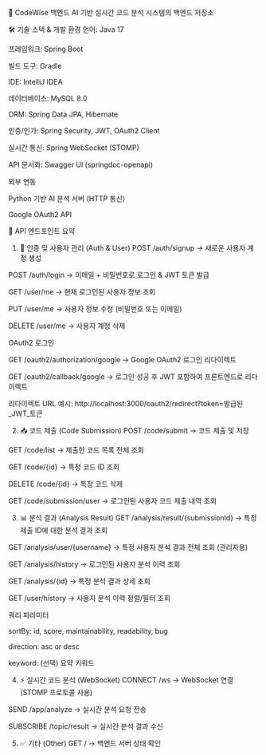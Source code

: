 🚀 CodeWise 백엔드
AI 기반 실시간 코드 분석 시스템의 백엔드 저장소

🛠️ 기술 스택 & 개발 환경
언어: Java 17

프레임워크: Spring Boot

빌드 도구: Gradle

IDE: IntelliJ IDEA

데이터베이스: MySQL 8.0

ORM: Spring Data JPA, Hibernate

인증/인가: Spring Security, JWT, OAuth2 Client

실시간 통신: Spring WebSocket (STOMP)

API 문서화: Swagger UI (springdoc-openapi)

외부 연동

Python 기반 AI 분석 서버 (HTTP 통신)

Google OAuth2 API

📌 API 엔드포인트 요약
1. 🔐 인증 및 사용자 관리 (Auth & User)
POST /auth/signup
→ 새로운 사용자 계정 생성

POST /auth/login
→ 이메일 + 비밀번호로 로그인 & JWT 토큰 발급

GET /user/me
→ 현재 로그인된 사용자 정보 조회

PUT /user/me
→ 사용자 정보 수정 (비밀번호 또는 이메일)

DELETE /user/me
→ 사용자 계정 삭제

OAuth2 로그인

GET /oauth2/authorization/google
→ Google OAuth2 로그인 리다이렉트

GET /oauth2/callback/google
→ 로그인 성공 후 JWT 포함하여 프론트엔드로 리다이렉트

리다이렉트 URL 예시:
http://localhost:3000/oauth2/redirect?token=발급된_JWT_토큰

2. 📥 코드 제출 (Code Submission)
POST /code/submit
→ 코드 제출 및 저장

GET /code/list
→ 제출한 코드 목록 전체 조회

GET /code/{id}
→ 특정 코드 ID 조회

DELETE /code/{id}
→ 특정 코드 삭제

GET /code/submission/user
→ 로그인된 사용자 코드 제출 내역 조회

3. 📊 분석 결과 (Analysis Result)
GET /analysis/result/{submissionId}
→ 특정 제출 ID에 대한 분석 결과 조회

GET /analysis/user/{username}
→ 특정 사용자 분석 결과 전체 조회 (관리자용)

GET /analysis/history
→ 로그인된 사용자 분석 이력 조회

GET /analysis/{id}
→ 특정 분석 결과 상세 조회

GET /user/history
→ 사용자 분석 이력 정렬/필터 조회

쿼리 파라미터

sortBy: id, score, maintainability, readability, bug

direction: asc or desc

keyword: (선택) 요약 키워드

4. ⚡ 실시간 코드 분석 (WebSocket)
CONNECT /ws
→ WebSocket 연결 (STOMP 프로토콜 사용)

SEND /app/analyze
→ 실시간 분석 요청 전송

SUBSCRIBE /topic/result
→ 실시간 분석 결과 수신

5. ✅ 기타 (Other)
GET /
→ 백엔드 서버 상태 확인
